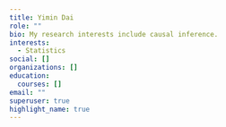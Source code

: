 ```yaml
---
title: Yimin Dai
role: ""
bio: My research interests include causal inference.
interests:
  - Statistics
social: []
organizations: []
education:
  courses: []
email: ""
superuser: true
highlight_name: true
---
```

